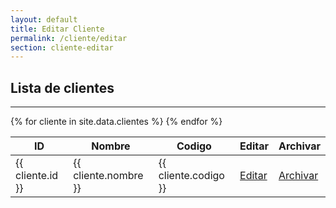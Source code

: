 ```yaml
---
layout: default
title: Editar Cliente
permalink: /cliente/editar
section: cliente-editar
---
```

## Lista de clientes
  <hr>
  <div class="row justify-content-center">
    <div class="col-md-12">
      <table class="table table-striped">
      <thead>
        <tr>
          <th>ID</th>
          <th>Nombre</th>
          <th>Codigo</th>
          <th>Editar</th>
          <th>Archivar</th>
        </tr>
      </thead>
      <tbody>
        {% for cliente in site.data.clientes %}
          <tr>
            <td>{{ cliente.id }}</td>
            <td>{{ cliente.nombre }}</td>
            <td>{{ cliente.codigo }}</td>
            <td><a href="/cliente/update/" class="btn btn-primary">Editar</a></td>
            <td><a href="/cliente/archivar/{{ cliente.id }}" class="btn btn-danger">Archivar</a></td>
          </tr>
        {% endfor %}
      </tbody>
    </table>
    </div>
  </div>